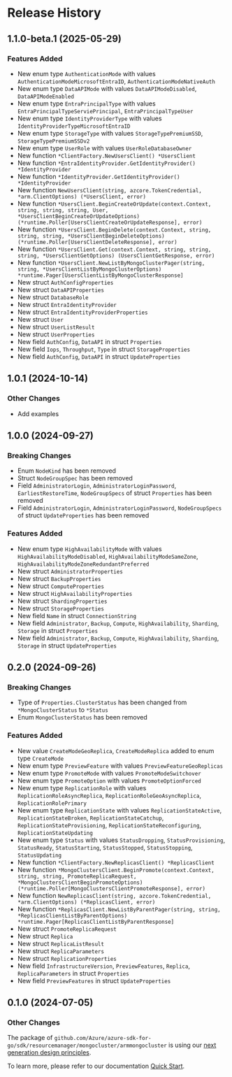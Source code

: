 # Release History

## 1.1.0-beta.1 (2025-05-29)
### Features Added

- New enum type `AuthenticationMode` with values `AuthenticationModeMicrosoftEntraID`, `AuthenticationModeNativeAuth`
- New enum type `DataAPIMode` with values `DataAPIModeDisabled`, `DataAPIModeEnabled`
- New enum type `EntraPrincipalType` with values `EntraPrincipalTypeServiePrincipal`, `EntraPrincipalTypeUser`
- New enum type `IdentityProviderType` with values `IdentityProviderTypeMicrosoftEntraID`
- New enum type `StorageType` with values `StorageTypePremiumSSD`, `StorageTypePremiumSSDv2`
- New enum type `UserRole` with values `UserRoleDatabaseOwner`
- New function `*ClientFactory.NewUsersClient() *UsersClient`
- New function `*EntraIdentityProvider.GetIdentityProvider() *IdentityProvider`
- New function `*IdentityProvider.GetIdentityProvider() *IdentityProvider`
- New function `NewUsersClient(string, azcore.TokenCredential, *arm.ClientOptions) (*UsersClient, error)`
- New function `*UsersClient.BeginCreateOrUpdate(context.Context, string, string, string, User, *UsersClientBeginCreateOrUpdateOptions) (*runtime.Poller[UsersClientCreateOrUpdateResponse], error)`
- New function `*UsersClient.BeginDelete(context.Context, string, string, string, *UsersClientBeginDeleteOptions) (*runtime.Poller[UsersClientDeleteResponse], error)`
- New function `*UsersClient.Get(context.Context, string, string, string, *UsersClientGetOptions) (UsersClientGetResponse, error)`
- New function `*UsersClient.NewListByMongoClusterPager(string, string, *UsersClientListByMongoClusterOptions) *runtime.Pager[UsersClientListByMongoClusterResponse]`
- New struct `AuthConfigProperties`
- New struct `DataAPIProperties`
- New struct `DatabaseRole`
- New struct `EntraIdentityProvider`
- New struct `EntraIdentityProviderProperties`
- New struct `User`
- New struct `UserListResult`
- New struct `UserProperties`
- New field `AuthConfig`, `DataAPI` in struct `Properties`
- New field `Iops`, `Throughput`, `Type` in struct `StorageProperties`
- New field `AuthConfig`, `DataAPI` in struct `UpdateProperties`


## 1.0.1 (2024-10-14)
### Other Changes
- Add examples

## 1.0.0 (2024-09-27)
### Breaking Changes

- Enum `NodeKind` has been removed
- Struct `NodeGroupSpec` has been removed
- Field `AdministratorLogin`, `AdministratorLoginPassword`, `EarliestRestoreTime`, `NodeGroupSpecs` of struct `Properties` has been removed
- Field `AdministratorLogin`, `AdministratorLoginPassword`, `NodeGroupSpecs` of struct `UpdateProperties` has been removed

### Features Added

- New enum type `HighAvailabilityMode` with values `HighAvailabilityModeDisabled`, `HighAvailabilityModeSameZone`, `HighAvailabilityModeZoneRedundantPreferred`
- New struct `AdministratorProperties`
- New struct `BackupProperties`
- New struct `ComputeProperties`
- New struct `HighAvailabilityProperties`
- New struct `ShardingProperties`
- New struct `StorageProperties`
- New field `Name` in struct `ConnectionString`
- New field `Administrator`, `Backup`, `Compute`, `HighAvailability`, `Sharding`, `Storage` in struct `Properties`
- New field `Administrator`, `Backup`, `Compute`, `HighAvailability`, `Sharding`, `Storage` in struct `UpdateProperties`


## 0.2.0 (2024-09-26)
### Breaking Changes

- Type of `Properties.ClusterStatus` has been changed from `*MongoClusterStatus` to `*Status`
- Enum `MongoClusterStatus` has been removed

### Features Added

- New value `CreateModeGeoReplica`, `CreateModeReplica` added to enum type `CreateMode`
- New enum type `PreviewFeature` with values `PreviewFeatureGeoReplicas`
- New enum type `PromoteMode` with values `PromoteModeSwitchover`
- New enum type `PromoteOption` with values `PromoteOptionForced`
- New enum type `ReplicationRole` with values `ReplicationRoleAsyncReplica`, `ReplicationRoleGeoAsyncReplica`, `ReplicationRolePrimary`
- New enum type `ReplicationState` with values `ReplicationStateActive`, `ReplicationStateBroken`, `ReplicationStateCatchup`, `ReplicationStateProvisioning`, `ReplicationStateReconfiguring`, `ReplicationStateUpdating`
- New enum type `Status` with values `StatusDropping`, `StatusProvisioning`, `StatusReady`, `StatusStarting`, `StatusStopped`, `StatusStopping`, `StatusUpdating`
- New function `*ClientFactory.NewReplicasClient() *ReplicasClient`
- New function `*MongoClustersClient.BeginPromote(context.Context, string, string, PromoteReplicaRequest, *MongoClustersClientBeginPromoteOptions) (*runtime.Poller[MongoClustersClientPromoteResponse], error)`
- New function `NewReplicasClient(string, azcore.TokenCredential, *arm.ClientOptions) (*ReplicasClient, error)`
- New function `*ReplicasClient.NewListByParentPager(string, string, *ReplicasClientListByParentOptions) *runtime.Pager[ReplicasClientListByParentResponse]`
- New struct `PromoteReplicaRequest`
- New struct `Replica`
- New struct `ReplicaListResult`
- New struct `ReplicaParameters`
- New struct `ReplicationProperties`
- New field `InfrastructureVersion`, `PreviewFeatures`, `Replica`, `ReplicaParameters` in struct `Properties`
- New field `PreviewFeatures` in struct `UpdateProperties`


## 0.1.0 (2024-07-05)
### Other Changes

The package of `github.com/Azure/azure-sdk-for-go/sdk/resourcemanager/mongocluster/armmongocluster` is using our [next generation design principles](https://azure.github.io/azure-sdk/general_introduction.html).

To learn more, please refer to our documentation [Quick Start](https://aka.ms/azsdk/go/mgmt).
